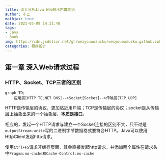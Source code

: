 ```yaml
---
title: 深入分析Java Web技术内幕笔记
author: 不二
mathjax: true
date: 2021-05-09 14:31:48
tags: 
- Java
- Book
img: https://cdn.jsdelivr.net/gh/weiyouwozuiku/weiyouwozuiku.github.io@src/source/_posts/PageImg/web.png
categories: 程序设计
---
```


## 第一章 深入Web请求过程



### HTTP、Socket、TCP三者的区别

```mermaid
graph TD;
	应用层[HTTP TELNET DNS]-->Socket[Socket]-->传输层[TCP UDP]
```

HTTP是传输层的协议，更加贴近用户端；TCP是传输层的协议；socket是从传输层上抽象出来的一个抽象层，**本质是接口**。

相应的，发起一个HTTP请求与建立一个Socket连接的区别不大，只不过是`outputStream.write`写的二进制字节数据格式要符合HTTP。Java可以使用HttpClient发起http请求。

使用`Ctrl+F5`请求非缓存页面，其会直接发起http请求，并添加两个属性在请求头中`Pragma:no-cache和Cache-Control:no-cache`

